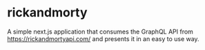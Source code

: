 # rickandmorty
A simple next.js application that consumes the GraphQL API from https://rickandmortyapi.com/  and presents it in an easy to use way.
